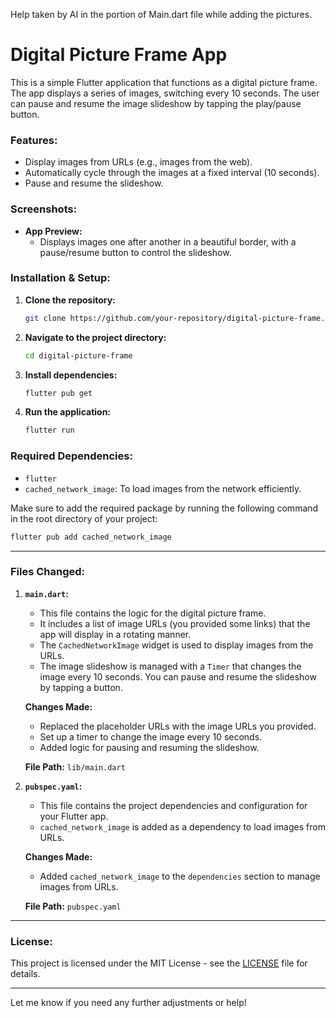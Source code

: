 Help taken by AI in the portion of Main.dart file while adding the pictures.

# Digital Picture Frame App

This is a simple Flutter application that functions as a digital picture frame. The app displays a series of images, switching every 10 seconds. The user can pause and resume the image slideshow by tapping the play/pause button.

### Features:
- Display images from URLs (e.g., images from the web).
- Automatically cycle through the images at a fixed interval (10 seconds).
- Pause and resume the slideshow.

### Screenshots:
- **App Preview:**
  - Displays images one after another in a beautiful border, with a pause/resume button to control the slideshow.

### Installation & Setup:

1. **Clone the repository:**

    ```bash
    git clone https://github.com/your-repository/digital-picture-frame.git
    ```

2. **Navigate to the project directory:**

    ```bash
    cd digital-picture-frame
    ```

3. **Install dependencies:**

    ```bash
    flutter pub get
    ```

4. **Run the application:**

    ```bash
    flutter run
    ```

### Required Dependencies:
- `flutter`
- `cached_network_image`: To load images from the network efficiently.

Make sure to add the required package by running the following command in the root directory of your project:

```bash
flutter pub add cached_network_image
```

---

### Files Changed:

1. **`main.dart`:**

   - This file contains the logic for the digital picture frame.
   - It includes a list of image URLs (you provided some links) that the app will display in a rotating manner.
   - The `CachedNetworkImage` widget is used to display images from the URLs.
   - The image slideshow is managed with a `Timer` that changes the image every 10 seconds. You can pause and resume the slideshow by tapping a button.

   **Changes Made:**
   - Replaced the placeholder URLs with the image URLs you provided.
   - Set up a timer to change the image every 10 seconds.
   - Added logic for pausing and resuming the slideshow.

   **File Path:** `lib/main.dart`

2. **`pubspec.yaml`:**

   - This file contains the project dependencies and configuration for your Flutter app.
   - `cached_network_image` is added as a dependency to load images from URLs.

   **Changes Made:**
   - Added `cached_network_image` to the `dependencies` section to manage images from URLs.

   **File Path:** `pubspec.yaml`

---

### License:

This project is licensed under the MIT License - see the [LICENSE](LICENSE) file for details.

---

Let me know if you need any further adjustments or help!
